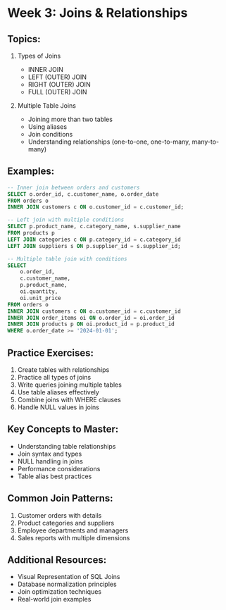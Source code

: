 # Week 3: Joins & Relationships

## Topics:
1. Types of Joins
   - INNER JOIN
   - LEFT (OUTER) JOIN
   - RIGHT (OUTER) JOIN
   - FULL (OUTER) JOIN
   
2. Multiple Table Joins
   - Joining more than two tables
   - Using aliases
   - Join conditions
   - Understanding relationships (one-to-one, one-to-many, many-to-many)

## Examples:
```sql
-- Inner join between orders and customers
SELECT o.order_id, c.customer_name, o.order_date
FROM orders o
INNER JOIN customers c ON o.customer_id = c.customer_id;

-- Left join with multiple conditions
SELECT p.product_name, c.category_name, s.supplier_name
FROM products p
LEFT JOIN categories c ON p.category_id = c.category_id
LEFT JOIN suppliers s ON p.supplier_id = s.supplier_id;

-- Multiple table join with conditions
SELECT 
    o.order_id,
    c.customer_name,
    p.product_name,
    oi.quantity,
    oi.unit_price
FROM orders o
INNER JOIN customers c ON o.customer_id = c.customer_id
INNER JOIN order_items oi ON o.order_id = oi.order_id
INNER JOIN products p ON oi.product_id = p.product_id
WHERE o.order_date >= '2024-01-01';
```

## Practice Exercises:
1. Create tables with relationships
2. Practice all types of joins
3. Write queries joining multiple tables
4. Use table aliases effectively
5. Combine joins with WHERE clauses
6. Handle NULL values in joins

## Key Concepts to Master:
- Understanding table relationships
- Join syntax and types
- NULL handling in joins
- Performance considerations
- Table alias best practices

## Common Join Patterns:
1. Customer orders with details
2. Product categories and suppliers
3. Employee departments and managers
4. Sales reports with multiple dimensions

## Additional Resources:
- Visual Representation of SQL Joins
- Database normalization principles
- Join optimization techniques
- Real-world join examples 